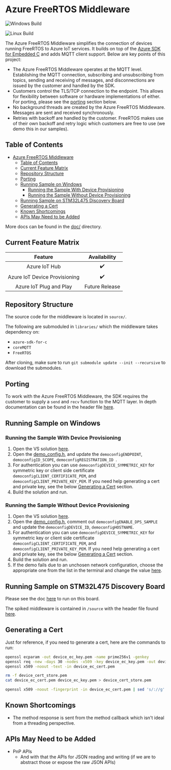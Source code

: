 # Azure FreeRTOS Middleware

![Windows Build](https://github.com/Azure/azure-iot-middleware-freertos/workflows/MSBuild/badge.svg)

![Linux Build](https://github.com/Azure/azure-iot-middleware-freertos/workflows/C/C++%20CI/badge.svg)

The Azure FreeRTOS Middleware simplifies the connection of devices running FreeRTOS to Azure IoT services. It builds on top of the [Azure SDK for Embedded C](https://github.com/Azure/azure-sdk-for-c) and adds MQTT client support. Below are key points of this project:

- The Azure FreeRTOS Middleware operates at the MQTT level. Establishing the MQTT connection, subscribing and unsubscribing from topics, sending and receiving of messages, and disconnections are issued by the customer and handled by the SDK.
- Customers control the TLS/TCP connection to the endpoint. This allows for flexibility between software or hardware implementations of either. For porting, please see the [porting](#porting) section below.
- No background threads are created by the Azure FreeRTOS Middleware. Messages are sent and received synchronously.
- Retries with backoff are handled by the customer. FreeRTOS makes use of their own backoff and retry logic which customers are free to use (we demo this in our samples).

## Table of Contents
- [Azure FreeRTOS Middleware](#azure-freertos-middleware)
  - [Table of Contents](#table-of-contents)
  - [Current Feature Matrix](#current-feature-matrix)
  - [Repository Structure](#repository-structure)
  - [Porting](#porting)
  - [Running Sample on Windows](#running-sample-on-windows)
    - [Running the Sample With Device Provisioning](#running-the-sample-with-device-provisioning)
    - [Running the Sample Without Device Provisioning](#running-the-sample-without-device-provisioning)
  - [Running Sample on STM32L475 Discovery Board](#running-sample-on-stm32l475-discovery-board)
  - [Generating a Cert](#generating-a-cert)
  - [Known Shortcomings](#known-shortcomings)
  - [APIs May Need to be Added](#apis-may-need-to-be-added)

More docs can be found in the [doc/](doc/) directory.

## Current Feature Matrix

| Feature                       | Availability       |
| :---------------------------: | :----------------: |
| Azure IoT Hub                 | :heavy_check_mark: |
| Azure IoT Device Provisioning | :heavy_check_mark: |
| Azure IoT Plug and Play       | Future Release     |

## Repository Structure

The source code for the middleware is located in `source/`.

The following are submoduled in `libraries/` which the middleware takes dependency on:

- `azure-sdk-for-c`
- `coreMQTT`
- `FreeRTOS`

After cloning, make sure to run `git submodule update --init --recursive` to download the submodules.

## Porting

To work with the Azure FreeRTOS Middleware, the SDK requires the customer to supply a `send` and `recv` function to the MQTT layer. In depth documentation can be found in the header file [here](source/interface/azure_iot_transport_interface.h).

## Running Sample on Windows

### Running the Sample With Device Provisioning

1. Open the VS solution [here](./demo/sample_azure_iot_embedded_sdk).
1. Open the [demo_config.h](./demo/sample_azure_iot_embedded_sdk/demo_config.h), and update the `democonfigENDPOINT`, `democonfigID_SCOPE`, `democonfigREGISTRATION_ID `. 
1. For authentication you can use `democonfigDEVICE_SYMMETRIC_KEY` for symmetric key or client side certificate `democonfigCLIENT_CERTIFICATE_PEM`, and `democonfigCLIENT_PRIVATE_KEY_PEM`. If you need help generating a cert and private key, see the below [Generating a Cert](#generating-a-cert) section.
1. Build the solution and run.

### Running the Sample Without Device Provisioning

1. Open the VS solution [here](./demo/sample_azure_iot_embedded_sdk).
1. Open the [demo_config.h](./demo/sample_azure_iot_embedded_sdk/demo_config.h), comment out `democonfigENABLE_DPS_SAMPLE` and update the `democonfigDEVICE_ID`, `democonfigHOSTNAME`. 
1. For authentication you can use `democonfigDEVICE_SYMMETRIC_KEY` for symmetric key or client side certificate `democonfigCLIENT_CERTIFICATE_PEM`, and `democonfigCLIENT_PRIVATE_KEY_PEM`. If you need help generating a cert and private key, see the below [Generating a Cert](#generating-a-cert) section.
1. Build the solution and run.
1. If the demo fails due to an unchosen network configuration, choose the appropriate one from the list in the terminal and change the value [here](https://github.com/hihigupt/azure_freertos_middleware/blob/e3bcba92e15d47f7f184ef3648782bf84bb84c7b/demo/sample_azure_iot_embedded_sdk/FreeRTOSConfig.h#L138).

## Running Sample on STM32L475 Discovery Board

Please see the doc [here](./demo/sample_azure_iot_embedded_sdk/stm32l475/ReadMe.md) to run on this board.

The spiked middleware is contained in `/source` with the header file found [here](./source/include/azure_iot_hub_client.h).

## Generating a Cert

Just for reference, if you need to generate a cert, here are the commands to run:

```bash
openssl ecparam -out device_ec_key.pem -name prime256v1 -genkey
openssl req -new -days 30 -nodes -x509 -key device_ec_key.pem -out device_ec_cert.pem -config x509_config.cfg -subj "/CN=azure-freertos-device"
openssl x509 -noout -text -in device_ec_cert.pem

rm -f device_cert_store.pem
cat device_ec_cert.pem device_ec_key.pem > device_cert_store.pem

openssl x509 -noout -fingerprint -in device_ec_cert.pem | sed 's/://g'| sed 's/\(SHA1 Fingerprint=\)//g' | tee fingerprint.txt
```

## Known Shortcomings

- The method response is sent from the method callback which isn't ideal from a threading perspective.

## APIs May Need to be Added

- PnP APIs
  - And with that the APIs for JSON reading and writing (if we are to abstract those or expose the raw JSON APIs)